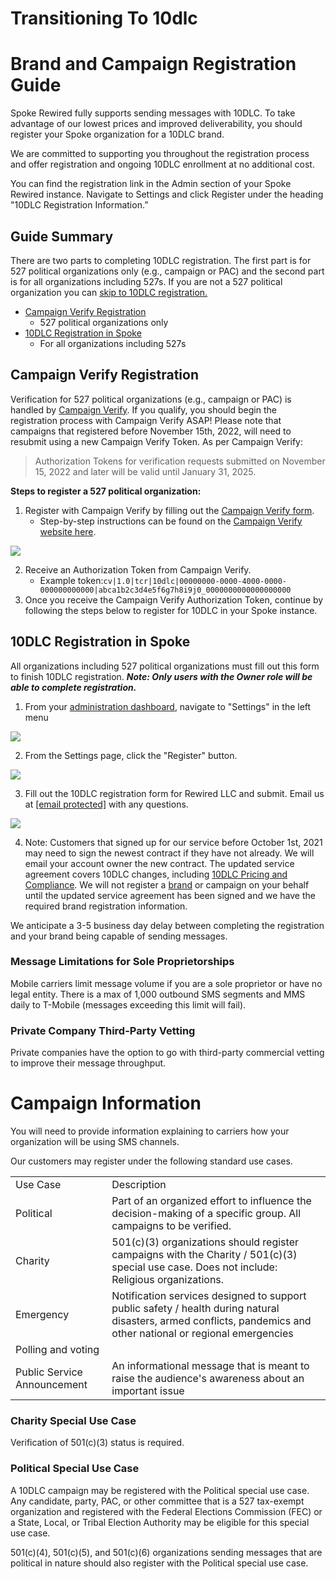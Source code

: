# Transitioning To 10dlc

Brand and Campaign Registration Guide
=====================================

Spoke Rewired fully supports sending messages with 10DLC. To
take advantage of our lowest prices and improved deliverability,
you should register your Spoke organization for a 10DLC brand.

We are committed to supporting you throughout the registration
process and offer registration and ongoing 10DLC enrollment at
no additional cost.

You can find the registration link in the Admin section of your
Spoke Rewired instance. Navigate to Settings and click Register
under the heading "10DLC Registration Information.”

Guide Summary
-------------

There are two parts to completing 10DLC registration. The first
part is for 527 political organizations only (e.g., campaign or
PAC) and the second part is for all organizations including
527s. If you are not a 527 political organization you can [skip to 10DLC registration.](#10DLC-Registration-dQyXs)

* [Campaign Verify Registration](#Campaign-Verify-Registration-GO_24)
  + 527 political organizations only
* [10DLC Registration in Spoke](#10DLC-Registration-dQyXs)
  + For all organizations including 527s

Campaign Verify Registration
----------------------------

Verification for 527 political organizations (e.g., campaign or
PAC) is handled by [Campaign Verify](https://www.campaignverify.org/). If you qualify, you should begin the registration process
with Campaign Verify ASAP! Please note that campaigns that
registered before November 15th, 2022, will need to resubmit
using a new Campaign Verify Token. As per Campaign Verify:

> Authorization Tokens for verification requests submitted on
> November 15, 2022 and later will be valid until January 31,
> 2025.

**Steps to register a 527 political organization:**

1. Register with Campaign Verify by filling out the [Campaign Verify form](https://www.campaignverify.org/#signup).
   * Step-by-step instructions can be found on the [Campaign Verify website here](https://www.campaignverify.org/our-process).

![](https://s3.amazonaws.com/helpscout.net/docs/assets/5d4878eb2c7d3a330e3c1b86/images/64879ca8969cec658daaf7f0/file-4VE9Xx8yoZ.png)

2. Receive an Authorization Token from Campaign Verify.
   * Example token:`cv|1.0|tcr|10dlc|00000000-0000-4000-0000-000000000000|abca1b2c3d4e5f6g7h8i9j0_0000000000000000000`
3. Once you receive the Campaign Verify Authorization Token,
   continue by following the steps below to register for 10DLC
   in your Spoke instance.

10DLC Registration in Spoke
---------------------------

All organizations including 527 political organizations must
fill out this form to finish 10DLC registration. ***Note: Only users with the Owner role will be able to
complete registration.***

1. From your [administration dashboard](https://docs.spokerewired.com/article/52-dashboards), navigate to "Settings" in the left menu

![](https://s3.amazonaws.com/helpscout.net/docs/assets/5d4878eb2c7d3a330e3c1b86/images/64879f041211660f0912d895/file-SFrHMa99fl.png)

2. From the Settings page, click the "Register"
   button.

![](https://s3.amazonaws.com/helpscout.net/docs/assets/5d4878eb2c7d3a330e3c1b86/images/6487a1335fc2fe6b6dc5fcd8/file-4UrQH5f5YK.png)

3. Fill out the 10DLC registration form for Rewired LLC and
   submit. Email us at [[email protected]](/cdn-cgi/l/email-protection#93e0e6e3e3fce1e7d3e3fcfffae7faf0e0e1f6e4fae1f6f7bdf0fcfe) with any questions.

![](https://s3.amazonaws.com/helpscout.net/docs/assets/5d4878eb2c7d3a330e3c1b86/images/6487a1da7f8c2575e3544c18/file-PK4h6HfuNf.png)

4. Note: Customers that signed up for our service before
   October 1st, 2021 may need to sign the newest contract if
   they have not already. We will email your account owner the
   new contract. The updated service agreement covers 10DLC
   changes, including [10DLC Pricing and Compliance](https://docs.spokerewired.com/article/129-10dlc-pricing). We will not register a [brand](https://docs.spokerewired.com/article/131-10dlc-glossary) or campaign on your behalf until the updated service agreement
   has been signed and we have the required brand registration information.

We anticipate a 3-5 business day delay between completing the
registration and your brand being capable of sending messages.

  

### Message Limitations for Sole Proprietorships

Mobile carriers limit message volume if you are a sole
proprietor or have no legal entity. There is a max of 1,000
outbound SMS segments and MMS daily to T-Mobile (messages
exceeding this limit will fail).

  

### Private Company Third-Party Vetting

Private companies have the option to go with third-party
commercial vetting to improve their message throughput.

Campaign Information
====================

You will need to provide information explaining to carriers how
your organization will be using SMS channels.

Our customers may register under the following standard use
cases.

|  |  |
| --- | --- |
| Use Case | Description |
| Political | Part of an organized effort to influence the decision-making of a specific group.  All campaigns to be verified. |
| Charity | 501(c)(3) organizations should register campaigns with the Charity / 501(c)(3) special use case. Does not include: Religious organizations. |
| Emergency | Notification services designed to support public safety / health during natural disasters, armed conflicts, pandemics and other national or regional emergencies |
| Polling and voting |  |
| Public Service Announcement | An informational message that is meant to raise the audience's awareness about an important issue |

### Charity Special Use Case

Verification of 501(c)(3) status is required.

  

### Political Special Use Case

A 10DLC campaign may be registered with the Political special
use case. Any candidate, party, PAC, or other committee that is
a 527 tax-exempt organization and registered with the Federal
Elections Commission (FEC) or a State, Local, or Tribal Election
Authority may be eligible for this special use case.

501(c)(4), 501(c)(5), and 501(c)(6) organizations sending
messages that are political in nature should also register with
the Political special use case.

 